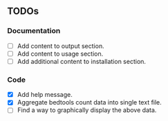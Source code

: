 TODOs
-----

### Documentation

- [ ] Add content to output section.
- [ ] Add content to usage section.
- [ ] Add additional content to installation section.

### Code

- [x] Add help message.
- [x] Aggregate bedtools count data into single text file.
- [ ] Find a way to graphically display the above data.
